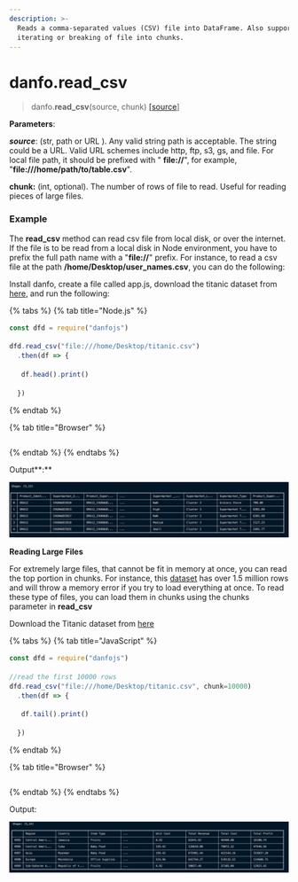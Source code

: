 ```yaml
---
description: >-
  Reads a comma-separated values (CSV) file into DataFrame. Also supports
  iterating or breaking of file into chunks.
---
```


# danfo.read\_csv

> danfo.**read\_csv**\(source, chunk\) [\[source](https://github.com/opensource9ja/danfojs/blob/master/danfojs/src/io/reader.js#L21)\]

**Parameters**: 

_**source**_: \(str, path or URL \). Any valid string path is acceptable. The string could be a URL. Valid URL schemes include http, ftp, s3, gs, and file. For local file path, it should be prefixed with " **file://**", for example, "**file:///home/path/to/table.csv**".

**chunk:** \(int, optional\). The number of rows of file to read. Useful for reading pieces of large files.

### Example

The **read\_csv** method can read csv file from local disk, or over the internet. If the file is to be read from a local disk in Node environment, you have to prefix the full path name with a "**file://**" prefix. For instance, to read a csv file at the path **/home/Desktop/user\_names.csv**, you can do the following:

Install danfo, create a file called app.js, download the titanic dataset from [here](https://web.stanford.edu/class/archive/cs/cs109/cs109.1166/stuff/titanic.csv), and run the following: 

{% tabs %}
{% tab title="Node.js" %}
```javascript
const dfd = require("danfojs")

dfd.read_csv("file:///home/Desktop/titanic.csv")
  .then(df => {
  
   df.head().print()

  })
```
{% endtab %}

{% tab title="Browser" %}
```

```
{% endtab %}
{% endtabs %}

Output**:**

![Output of head function in the console](../../.gitbook/assets/image%20%281%29.png)

**Reading Large Files**

For extremely large files, that cannot be fit in memory at once, you can read the top portion in chunks. For instance, this [dataset](http://eforexcel.com/wp/wp-content/uploads/2017/07/1500000%20Sales%20Records.7z) has over 1.5 million rows and will throw a memory error if you try to load everything at once. To read these type of files, you can load them in chunks using the chunks parameter in **read\_csv**

Download the Titanic dataset from [here](http://eforexcel.com/wp/wp-content/uploads/2017/07/1500000%20Sales%20Records.7z)

{% tabs %}
{% tab title="JavaScript" %}
```javascript
const dfd = require("danfojs")

//read the first 10000 rows
dfd.read_csv("file:///home/Desktop/titanic.csv", chunk=10000)
  .then(df => {
  
   df.tail().print()

  })
```
{% endtab %}

{% tab title="Browser" %}
```

```
{% endtab %}
{% endtabs %}

Output:

![The last 5 rows of the big dataset](../../.gitbook/assets/image%20%283%29.png)

